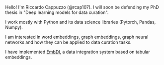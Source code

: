 Hello! I'm Riccardo Cappuzzo (@rcap107). I will soon be defending my PhD thesis in "Deep learning models for data curation".

I work mostly with Python and its data science libraries (Pytorch, Pandas, Numpy). 

I am interested in word embeddings, graph embeddings, graph neural networks and how they can be applied to data curation tasks. 

I have implemented [EmbDI](https://gitlab.eurecom.fr/cappuzzo/embdi), a data integration system based on tabular embeddings. 

<!---
rcap107/rcap107 is a ✨ special ✨ repository because its `README.md` (this file) appears on your GitHub profile.
You can click the Preview link to take a look at your changes.
--->
